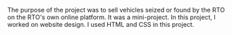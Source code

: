 The purpose of the project was to sell vehicles seized or found by the RTO on the RTO's own online platform.  It was a mini-project.  In this project, I worked on website design. I used HTML and CSS in this project.
